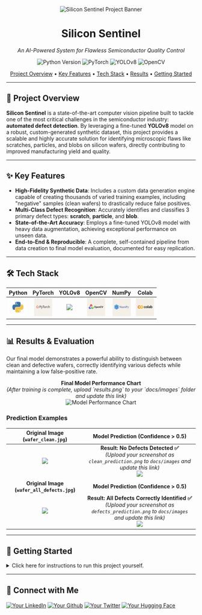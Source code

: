 <p align="center">
  <img src="docs/images/banner.png" alt="Silicon Sentinel Project Banner">
</p>

<h1 align="center">Silicon Sentinel</h1>
<p align="center">
  <i>An AI-Powered System for Flawless Semiconductor Quality Control</i>
</p>

<p align="center">
    <img src="https://img.shields.io/badge/Python-3.11-3776AB?style=for-the-badge&logo=python&logoColor=white" alt="Python Version">
    <img src="https://img.shields.io/badge/PyTorch-%23EE4C2C.svg?style=for-the-badge&logo=PyTorch&logoColor=white" alt="PyTorch">
    <img src="https://img.shields.io/badge/YOLOv8-00FFFF.svg?style=for-the-badge&logo=YOLO&logoColor=black" alt="YOLOv8">
    <img src="https://img.shields.io/badge/OpenCV-5C3EE8.svg?style=for-the-badge&logo=OpenCV&logoColor=white" alt="OpenCV">
</p>

<p align="center">
  <a href="#-project-overview">Project Overview</a> •
  <a href="#-key-features">Key Features</a> •
  <a href="#-tech-stack">Tech Stack</a> •
  <a href="#-results--evaluation">Results</a> •
  <a href="#-getting-started">Getting Started</a>
</p>

---

## 📖 Project Overview

**Silicon Sentinel** is a state-of-the-art computer vision pipeline built to tackle one of the most critical challenges in the semiconductor industry: **automated defect detection**. By leveraging a fine-tuned **YOLOv8** model on a robust, custom-generated synthetic dataset, this project provides a scalable and highly accurate solution for identifying microscopic flaws like scratches, particles, and blobs on silicon wafers, directly contributing to improved manufacturing yield and quality.

---

## ✨ Key Features

- **High-Fidelity Synthetic Data**: Includes a custom data generation engine capable of creating thousands of varied training examples, including "negative" samples (clean wafers) to drastically reduce false positives.
- **Multi-Class Defect Recognition**: Accurately identifies and classifies 3 primary defect types: **scratch**, **particle**, and **blob**.
- **State-of-the-Art Accuracy**: Employs a fine-tuned YOLOv8 model with heavy data augmentation, achieving exceptional performance on unseen data.
- **End-to-End & Reproducible**: A complete, self-contained pipeline from data creation to final model evaluation, documented for easy replication.

---

## 🛠️ Tech Stack

| Python | PyTorch | YOLOv8 | OpenCV | NumPy | Colab |
| :---: | :---: | :---: | :---: | :---: | :---: |
| <img src="docs/images/python.png" width="48"> | <img src="docs/images/pytorch.png" width="48"> | <img src="docs/images/yolov8.png" width="48"> | <img src="docs/images/opencv.png" width="48"> | <img src="docs/images/numpy.png" width="48"> | <img src="docs/images/colab.png" width="48"> |

---

## 📊 Results & Evaluation

Our final model demonstrates a powerful ability to distinguish between clean and defective wafers, correctly identifying various defects while maintaining a low false-positive rate.

<p align="center">
  <b>Final Model Performance Chart</b><br>
  <i>(After training is complete, upload `results.png` to your `docs/images` folder and update this link)</i><br>
  <img src="docs/images/results.png" alt="Model Performance Chart" width="700">
</p>

### Prediction Examples

| Original Image (`wafer_clean.jpg`) | Model Prediction (Confidence > 0.5) |
| :---: | :---: |
| <img src="docs/images/wafer-clean.png" width="300"> | **Result: No Defects Detected ✅** <br> <i>(Upload your screenshot as `clean_prediction.png` to `docs/images` and update this link)</i><br> <img src="docs/images/clean_prediction.png" width="300"> |
| **Original Image (`wafer_all_defects.jpg`)** | **Model Prediction (Confidence > 0.5)** |
| <img src="docs/images/wafer-all-defects.png" width="300"> | **Result: All Defects Correctly Identified ✅** <br> <i>(Upload your screenshot as `defects_prediction.png` to `docs/images` and update this link)</i><br> <img src="docs/images/defects_prediction.png" width="300"> |

---

## 🚀 Getting Started

<details>
<summary>Click here for instructions to run this project yourself.</summary>

1.  **Clone the Repository**
    ```bash
    git clone [YOUR-GITHUB-REPO-LINK]
    cd Silicon-Sentinel
    ```

2.  **Install Dependencies**
    ```bash
    pip install ultralytics opencv-python numpy
    ```

3.  **Data Generation & Preparation**
    * Run the data generation script to create the `final_wafer_dataset`.
    * Run the data splitting script to create the `final_data_for_training` folder and `data.yaml`.

4.  **Train the Model**
    ```python
    from ultralytics import YOLO
    model = YOLO('yolov8n.pt')
    results = model.train(
        data='final_data_for_training/data.yaml',
        epochs=50,
        imgsz=640,
        degrees=15,
        translate=0.1,
        scale=0.1,
        fliplr=0.5
    )
    ```

5.  **Evaluate the Model**
    ```python
    model = YOLO('path/to/your/best.pt')
    model.predict(source='path/to/test_images', save=True, conf=0.5)
    ```

</details>

---

## 🔗 Connect with Me

<p align="left">
<a href="[YOUR_LINKEDIN_PROFILE_URL]" target="blank"><img align="center" src="https://raw.githubusercontent.com/rahuldkjain/github-profile-readme-generator/master/src/images/icons/Social/linked-in-alt.svg" alt="Your LinkedIn" height="30" width="40" /></a>
<a href="[YOUR_GITHUB_PROFILE_URL]" target="blank"><img align="center" src="https://raw.githubusercontent.com/rahuldkjain/github-profile-readme-generator/master/src/images/icons/Social/github.svg" alt="Your Github" height="30" width="40" /></a>
<a href="[YOUR_TWITTER_PROFILE_URL]" target="blank"><img align="center" src="https://raw.githubusercontent.com/rahuldkjain/github-profile-readme-generator/master/src/images/icons/Social/twitter.svg" alt="Your Twitter" height="30" width="40" /></a>
<a href="[YOUR_HUGGINGFACE_PROFILE_URL]" target="blank"><img align="center" src="https://raw.githubusercontent.com/rahuldkjain/github-profile-readme-generator/master/src/images/icons/Social/hugging-face.svg" alt="Your Hugging Face" height="30" width="40" /></a>
</p>
